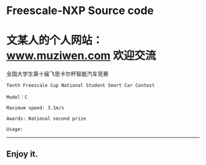 # Freescale-NXP Source code
# 文某人的个人网站：www.muziwen.com 欢迎交流

全国大学生第十届飞思卡尔杯智能汽车竞赛

	Tenth Freescale Cup National Student Smart Car Contest

	Model：C

	Maximum speed: 3.1m/s

	Awards: National second prize

	Usage:
---------
Enjoy it.
---------

